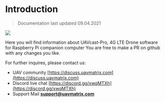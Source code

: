 # Introduction

> Documentation last updated 09.04.2021

![](images/ipad.png)

Here you will find information about UAVcast-Pro, 4G LTE Drone software for Raspberry Pi companion computer
You are free to make a PR on github with any changes you like.

For further inquires, please contact us:

- UAV community [https://discuss.uavmatrix.com](https://discuss.uavmatrix.com)
- Discord live chat [https://discord.gg/xwqMTXh](https://discord.gg/xwqMTXh)
- Support Mail **support@uavmatrix.com**

